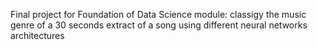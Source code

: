 Final project for Foundation of Data Science module: classigy the music genre of a 30 seconds extract of a song using different neural networks architectures

